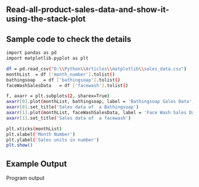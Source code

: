 ## Read-all-product-sales-data-and-show-it-using-the-stack-plot
## Sample code to check the details 
```sh
import pandas as pd
import matplotlib.pyplot as plt  

df = pd.read_csv("D:\\Python\\Articles\\matplotlib\\sales_data.csv")
monthList  = df ['month_number'].tolist()
bathingsoap   = df ['bathingsoap'].tolist()
faceWashSalesData   = df ['facewash'].tolist()

f, axarr = plt.subplots(2, sharex=True)
axarr[0].plot(monthList, bathingsoap, label = 'Bathingsoap Sales Data', color='k', marker='o', linewidth=3)
axarr[0].set_title('Sales data of  a Bathingsoap')
axarr[1].plot(monthList, faceWashSalesData, label = 'Face Wash Sales Data', color='r', marker='o', linewidth=3)
axarr[1].set_title('Sales data of  a facewash')

plt.xticks(monthList)
plt.xlabel('Month Number')
plt.ylabel('Sales units in number')
plt.show()
```
## Example Output
Program output 

